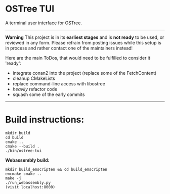 # OSTree TUI
A terminal user interface for OSTree.

-------------
**Warning**
This project is in its **earliest stages** and is **not ready** to be used, or reviewed in any form. Please refrain from posting issues while this setup is in process and rather contact one of the maintainers instead!

Here are the main ToDos, that would need to be fulfilled to consider it 'ready':
- integrate conan2 into the project (replace some of the FetchContent)
- cleanup CMakeLists
- replace command-line access with libostree
- *heavily* refactor code
- squash some of the early commits
-------------

# Build instructions:
```
mkdir build
cd build
cmake ..
cmake --build .
./bin/ostree-tui
```

**Webassembly build:**
```
mkdir build_emscripten && cd build_emscripten
emcmake cmake ..
make -j
./run_webassembly.py
(visit localhost:8000)
```
